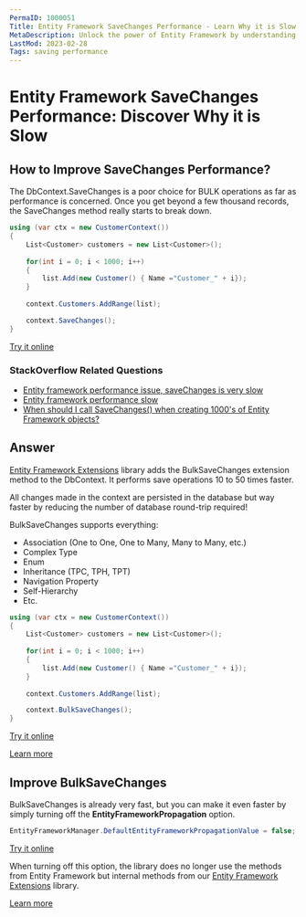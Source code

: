```yaml
---
PermaID: 1000051
Title: Entity Framework SaveChanges Performance - Learn Why it is Slow
MetaDescription: Unlock the power of Entity Framework by understanding how to improve the SaveChanges method performance. Learn why the method is slow and how you can overcome this limitation.
LastMod: 2023-02-28
Tags: saving performance
---
```


# Entity Framework SaveChanges Performance: Discover Why it is Slow

## How to Improve SaveChanges Performance? 

The DbContext.SaveChanges is a poor choice for BULK operations as far as performance is concerned. Once you get beyond a few thousand records, the SaveChanges method really starts to break down.

```csharp
using (var ctx = new CustomerContext())
{
    List<Customer> customers = new List<Customer>();
    
    for(int i = 0; i < 1000; i++)
	{
		list.Add(new Customer() { Name ="Customer_" + i});
	}
	
	context.Customers.AddRange(list);

    context.SaveChanges();
}
```
[Try it online](https://dotnetfiddle.net/n3JMye)

### StackOverflow Related Questions

 - [Entity framework performance issue, saveChanges is very slow](https://stackoverflow.com/questions/21272763/entity-framework-performance-issue-savechanges-is-very-slow)
 - [Entity framework performance slow](https://stackoverflow.com/questions/40526018/entity-framework-performance-slow?rq=1)
 - [When should I call SaveChanges() when creating 1000's of Entity Framework objects?](https://stackoverflow.com/questions/1930982/when-should-i-call-savechanges-when-creating-1000s-of-entity-framework-object?rq=1)

## Answer

[Entity Framework Extensions](https://entityframework-extensions.net/) library adds the BulkSaveChanges extension method to the DbContext. It performs save operations 10 to 50 times faster. 

All changes made in the context are persisted in the database but way faster by reducing the number of database round-trip required!

BulkSaveChanges supports everything:

 - Association (One to One, One to Many, Many to Many, etc.)
 - Complex Type
 - Enum
 - Inheritance (TPC, TPH, TPT)
 - Navigation Property
 - Self-Hierarchy
 - Etc.


```csharp
using (var ctx = new CustomerContext())
{
    List<Customer> customers = new List<Customer>();
    
    for(int i = 0; i < 1000; i++)
	{
		list.Add(new Customer() { Name ="Customer_" + i});
	}
	
	context.Customers.AddRange(list);

    context.BulkSaveChanges();
}
```
[Try it online](https://dotnetfiddle.net/ii773p)

[Learn more](https://entityframework-extensions.net/tutorial-bulk-savechanges)

## Improve BulkSaveChanges

BulkSaveChanges is already very fast, but you can make it even faster by simply turning off the **EntityFrameworkPropagation** option.

```csharp
EntityFrameworkManager.DefaultEntityFrameworkPropagationValue = false;
```
[Try it online](https://dotnetfiddle.net/QSAcrl)

When turning off this option, the library does no longer use the methods from Entity Framework but internal methods from our [Entity Framework Extensions](https://entityframework-extensions.net/) library.

[Learn more](https://entityframework-extensions.net/improve-bulk-savechanges)